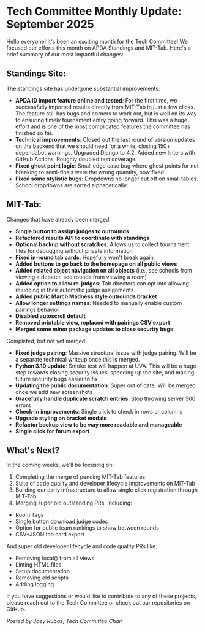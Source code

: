 # Tech Committee Monthly Update: September 2025

Hello everyone! It's been an exciting month for the Tech Committee! We focused our efforts this month on APDA Standings and MIT-Tab. Here's a brief summary of our most impactful changes:

## Standings Site:

The standings site has undergone substantial improvements:

- **APDA ID import feature online and tested**: For the first time, we successfully imported results directly from MIT-Tab in just a few clicks. The feature still has bugs and corners to work out, but is well on its way to ensuring timely tournament entry going forward. This was a huge effort and is one of the most complicated features the committee has finished so far.
- **Technical improvements**: Closed out the last round of version updates on the backend that we should need for a while, closing 150+ dependabot warnings. Upgraded Django to 4.2. Added new linters with GitHub Actions. Roughly doubled test coverage.
- **Fixed ghost point logic**: Small edge case bug where ghost points for not breaking to semi-finals were the wrong quantity, now fixed.
- **Fixed some stylistic bugs**: Dropdowns no longer cut off on small tables. School dropdowns are sorted alphabetically.

## MIT-Tab:

Changes that have already been merged:
- **Single button to assign judges to outrounds**
- **Refactored results API to coordinate with standings**
- **Optional backup without scratches**: Allows us to collect tournament files for debugging without private information
- **Fixed in-round tab cards**: Hopefully won't break again
- **Added buttons to go back to the homepage on all public views**
- **Added related object navigation on all objects** (i.e., see schools from viewing a debater, see rounds from viewing a room)
- **Added option to allow re-judges**: Tab directors can opt into allowing rejudging in their automatic judge assignments
- **Added public March Madness style outrounds bracket**
- **Allow longer settings names**: Needed to manually enable custom pairings behavior
- **Disabled autoscroll default**
- **Removed printable view, replaced with pairings CSV export**
- **Merged some minor package updates to close security bugs**

Completed, but not yet merged:
- **Fixed judge pairing**: Massive structural issue with judge pairing. Will be a separate technical writeup once this is merged.
- **Python 3.10 update**: Smoke test will happen at UVA. This will be a huge step towards closing security issues, speeding up the site, and making future security bugs easier to fix
- **Updating the public documentation**: Super out of date. Will be merged once we add new screenshots
- **Gracefully handle duplicate scratch entries**: Stop throwing server 500 errors
- **Check-in improvements**: Single click to check in rows or columns
- **Upgrade styling on bracket modals**
- **Refactor backup view to be way more readable and manageable**
- **Single click for forum export**



## What's Next?

In the coming weeks, we'll be focusing on:

1. Completing the merge of pending MIT-Tab features
2. Suite of code quality and developer lifecycle improvements on MIT-Tab
3. Building our early infrastructure to allow single click registration through MIT-Tab
4. Merging super old outstanding PRs. Including:
- Room Tags
- Single button download judge codes
- Option for public team rankings to show between rounds
- CSV+JSON tab card export

And super old developer lifecycle and code quality PRs like:
- Removing local() from all views
- Linting HTML files
- Setup documentation
- Removing old scripts
- Adding logging


If you have suggestions or would like to contribute to any of these projects, please reach out to the Tech Committee or check out our repositories on GitHub.

*Posted by Joey Rubas, Tech Committee Chair*
